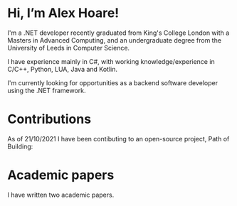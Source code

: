 # Hi, I’m Alex Hoare!

I'm a .NET developer recently graduated from King's College London with a Masters in Advanced Computing, and an undergraduate degree from the University of Leeds in Computer Science.

I have experience mainly in C#, with working knowledge/experience in C/C++, Python, LUA, Java and Kotlin.

I'm currently looking for opportunities as a backend software developer using the .NET framework.

# Contributions

As of 21/10/2021 I have been contibuting to an open-source project, Path of Building:

# Academic papers

I have written two academic papers.
